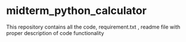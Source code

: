 # midterm_python_calculator
This repository contains all the code, requirement.txt , readme file with proper description of code functionality
